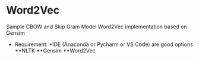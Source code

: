 # Word2Vec
Sample CBOW and Skip Gram Model Word2Vec implementation based on Gensim
* Requirement:
*IDE (Anaconda or Pycharm or VS Code) are good options
**NLTK
**Gensim
**Word2Vec
